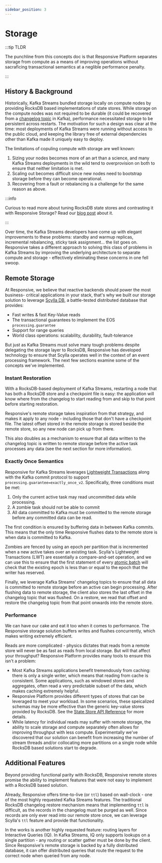 ```yaml
---
sidebar_position: 3
---
```


# Storage

:::tip TLDR

The punchline from this concepts doc is that Responsive Platform separates
storage from compute as a means of improving operations without sacraficing
transactional semantics at a neglible performance penalty.

:::

## History & Background

Historically, Kafka Streams bundled storage locally on compute nodes by
providing RocksDB based implementations of state stores. While storage on the
compute nodes was not required to be durable (it could be recovered from
a [changelog topic](https://developer.confluent.io/courses/kafka-streams/stateful-fault-tolerance/)
in Kafka), performance necessitated storage to be persistent across restarts.
The motivation for such a design was clear at the time: most deployments of
Kafka Streams were running without access to the public cloud, and keeping
the library free of external dependencies other than Kafka made it uniquely
easy to deploy.

The limitations of copuling compute with storage are well known: 
1. Sizing your nodes becomes more of an art than a science, and many Kafka
   Streams deployments in the wild tend to overprovision on both to ensure
   that neither limitation is met.
1. Scaling out becomes difficult since new nodes need to bootstrap storage
   before they can become operational.
1. Recovering from a fault or rebalancing is a challenge for the same reason
   as above.

:::info

Curious to read more about tuning RocksDB state stores and contrasting it with
Responsive Storage? Read our [blog post](https://responsive.dev/blog/separating-storage-and-compute)
about it.

:::

Over time, the Kafka Streams developers have come up with elegant improvements
to these problems: standby and warmup replicas, incremental rebalancing, sticky 
task assignment... the list goes on.  Responsive takes a different approach to 
solving this class of problems in Kafka Streams by improving the underlying 
architecture to separate compute and storage - effectively eliminating these 
concerns in one fell swoop.

## Remote Storage


At Responsive, we believe that reactive backends should power the most business-
critical applications in your stack, that's why we built our storage solution
to leverage [Scylla DB](https://github.com/scylladb/scylladb), a battle-tested
distributed database that provides:

- Fast writes & fast Key-Value reads
- The transactional guarantees to implement the EOS `processing.guarantee`
- Support for range queries
- World class operations: scalability, durability, fault-tolerance

But just as Kafka Streams must solve many tough problems despite delegating
the storage layer to RocksDB, Responsive has developed technology to ensure
that Scylla operates well in the context of an event processing framework. The
next few sections examine some of the concepts we've implemented.

### Instant Restoration

With a RocksDB-based deployment of Kafka Streams, restarting a node that has
both a RocksDB store and a checkpoint file is easy: the application will know
where from the changelog to start reading from and skip to that point before
starting restoration.

Responsive's remote storage takes inspiration from that strategy, and makes
it apply to any node - including those that don't have a checkpoint file. 
The latest offset stored in the remote storage is stored beside the remote
store, so any new node can pick up from there. 

This also doubles as a mechanism to ensure that all data written to the
changelog topic is written to remote storage before the active task processes
any data (see the next section for more information).


### Exactly Once Semantics

Responsive for Kafka Streams leverages [Lightweight Transactions](https://opensource.docs.scylladb.com/stable/using-scylla/lwt.html)
along with the Kafka commit protocol to support `processing.guarantee=exactly_once_v2`.
Specifically, three conditions must be met:

1. Only the current active task may read uncommitted data while processing.
1. A zombie task should not be able to commit 
1. All data committed to Kafka must be committed to the remote storage before 
   any committed data can be read.

The first condition is ensured by buffering data in between Kafka commits. This
means that the only time Responsive flushes data to the remote store is when
data is committed to Kafka.

Zombies are fenced by using an epoch per partition that is incremented when 
a new active takes over an existing task.  Scylla's Lightweight Transactions 
(LWT) are essentially a compare-and-set operation, and we can use this to 
ensure that the first statement of every 
[atomic batch](https://docs.datastax.com/en/dse/6.7/cql/cql/cql_using/useBatch.html)
will check that the existing epoch is less than or equal to the epoch that
the writer has reserved.

Finally, we leverage Kafka Streams' changelog topics to ensure that all data
is committed to remote storage before an active can begin processing. After
flushing data to remote storage, the client also stores the last offset in
the changelog topic that was flushed. On a restore, we read that offset and
restore the changelog topic from that point onwards into the remote store.

### Performance

We can have our cake and eat it too when it comes to performance. The
Responsive storage solution buffers writes and flushes concurrently, which
makes writing extremely efficient. 

Reads are more complicated - physics dictates that reads from a remote store
will never be as fast as reads from local storage. But will that affect your 
throughput? Responsive Platform provides many tools to ensure this isn't a 
problem:

- Most Kafka Streams applications benefit tremendously from caching: there is
  only a single writer, which means that reading from cache is consistent. 
  Some applications, such as windowed stores and aggregates, often read a
  very predictable subset of the data, which makes caching extremely helpful.
- Responsive Platform provides different types of stores that can be leveraged
  to meet your workload. In some scenarios, these speicalized schemas may be
  more effective than the generic key-value stores provided by RocksDB. See
  the [State Store API Reference](../reference/state-stores) for more details.
- While latency for individual reads may suffer with remote storage, the
  ability to scale storage and compute separately often allows for improving
  throughput with less compute. Experimentally we've discovered that our
  solution can benefit from increasing the number of stream threads and/or
  collocating more partitions on a single node while RocksDB based solutions
  start to degrade.

## Additional Features

Beyond providing functional parity with RocksDB, Responsive remote stores
promise the ability to implement features that were not easy to implement
with a RocksDB based solution.

Already, Responsive offers time-to-live (or `ttl`) based on wall-clock - one
of the most highly requested Kafka Streams features. The traditional RocksDB
changelog restore mechanism means that implementing `ttl` is difficult, as
the records in the changelog must be purged as well. Since records are only
ever read into our remote store once, we can leverage Scylla's `ttl` feature
and provide that functionality.

In the works is another highly requested feature: routing layers for 
Interactive Queries (IQ). In Kafka Streams, IQ only supports lookups on a
single partition - any routing or scatter gather must be done by the client.
Since Responsive's remote storage is backed by a fully distributed database,
it can offer distributed queries that route the request to the correct node
when queried from any node.
